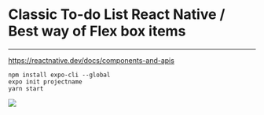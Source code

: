 # Classic To-do List React Native / Best way of Flex box items  
  
---

https://reactnative.dev/docs/components-and-apis
  
```
npm install expo-cli --global
expo init projectname
yarn start
```  
  
![](assets/tela01.PNG)
